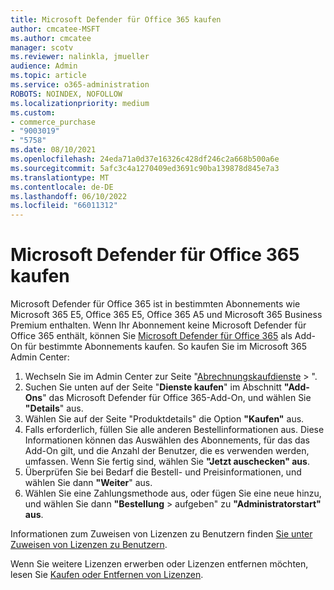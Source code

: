 ```yaml
---
title: Microsoft Defender für Office 365 kaufen
author: cmcatee-MSFT
ms.author: cmcatee
manager: scotv
ms.reviewer: nalinkla, jmueller
audience: Admin
ms.topic: article
ms.service: o365-administration
ROBOTS: NOINDEX, NOFOLLOW
ms.localizationpriority: medium
ms.custom:
- commerce_purchase
- "9003019"
- "5758"
ms.date: 08/10/2021
ms.openlocfilehash: 24eda71a0d37e16326c428df246c2a668b500a6e
ms.sourcegitcommit: 5afc3c4a1270409ed3691c90ba139878d845e7a3
ms.translationtype: MT
ms.contentlocale: de-DE
ms.lasthandoff: 06/10/2022
ms.locfileid: "66011312"
---
```

# <a name="purchase-microsoft-defender-for-office-365"></a>Microsoft Defender für Office 365 kaufen

Microsoft Defender für Office 365 ist in bestimmten Abonnements wie Microsoft 365 E5, Office 365 E5, Office 365 A5 und Microsoft 365 Business Premium enthalten. Wenn Ihr Abonnement keine Microsoft Defender für Office 365 enthält, können Sie [Microsoft Defender für Office 365](https://docs.microsoft.com/microsoft-365/security/office-365-security/office-365-atp) als Add-On für bestimmte Abonnements kaufen. So kaufen Sie im Microsoft 365 Admin Center:

1. Wechseln Sie im Admin Center zur Seite "[Abrechnungskaufdienste](https://admin.microsoft.com/AdminPortal/Home?ref=catalog) > ".
2. Suchen Sie unten auf der Seite "**Dienste kaufen**" im Abschnitt **"Add-Ons**" das Microsoft Defender für Office 365-Add-On, und wählen Sie **"Details**" aus.
3. Wählen Sie auf der Seite "Produktdetails" die Option **"Kaufen"** aus.
4. Falls erforderlich, füllen Sie alle anderen Bestellinformationen aus. Diese Informationen können das Auswählen des Abonnements, für das das Add-On gilt, und die Anzahl der Benutzer, die es verwenden werden, umfassen. Wenn Sie fertig sind, wählen Sie **"Jetzt auschecken" aus**.
5. Überprüfen Sie bei Bedarf die Bestell- und Preisinformationen, und wählen Sie dann **"Weiter**" aus.
6. Wählen Sie eine Zahlungsmethode aus, oder fügen Sie eine neue hinzu, und wählen Sie dann **"Bestellung** >  aufgeben" zu **"Administratorstart" aus**.

Informationen zum Zuweisen von Lizenzen zu Benutzern finden [Sie unter Zuweisen von Lizenzen zu Benutzern](https://docs.microsoft.com/microsoft-365/admin/manage/assign-licenses-to-users).

Wenn Sie weitere Lizenzen erwerben oder Lizenzen entfernen möchten, lesen Sie [Kaufen oder Entfernen von Lizenzen](https://docs.microsoft.com/microsoft-365/commerce/licenses/buy-licenses#buy-or-remove-licenses-for-your-business-subscription).
